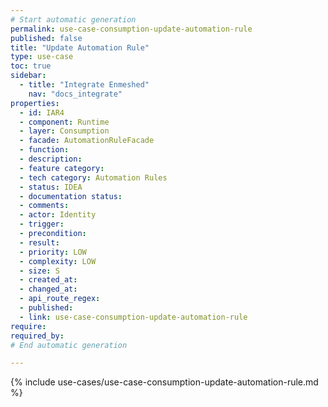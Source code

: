 ```yaml
---
# Start automatic generation
permalink: use-case-consumption-update-automation-rule
published: false
title: "Update Automation Rule"
type: use-case
toc: true
sidebar:
  - title: "Integrate Enmeshed"
    nav: "docs_integrate"
properties:
  - id: IAR4
  - component: Runtime
  - layer: Consumption
  - facade: AutomationRuleFacade
  - function:
  - description:
  - feature category:
  - tech category: Automation Rules
  - status: IDEA
  - documentation status:
  - comments:
  - actor: Identity
  - trigger:
  - precondition:
  - result:
  - priority: LOW
  - complexity: LOW
  - size: S
  - created_at:
  - changed_at:
  - api_route_regex:
  - published:
  - link: use-case-consumption-update-automation-rule
require:
required_by:
# End automatic generation

---
```


{% include use-cases/use-case-consumption-update-automation-rule.md %}
